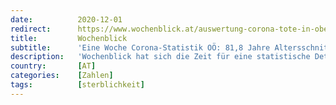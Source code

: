 ```yaml
---
date:          2020-12-01
redirect:      https://www.wochenblick.at/auswertung-corona-tote-in-oberoesterreich-818-jahre-alt-alle-vorerkrankt/
title:         Wochenblick
subtitle:      'Eine Woche Corona-Statistik OÖ: 81,8 Jahre Altersschnitt, alle vorerkrankt'
description:   'Wochenblick hat sich die Zeit für eine statistische Detailauswertung der Corona-Todesmeldungen der letzten Woche genommen. Das Ergebnis kommt für Kritiker der Maßnahmen nicht überraschend. Wer in Oberösterreich stirbt, wurde im Schnitt älter als die durchschnittliche Lebenserwartung. 131 von 133 Verstorbene hatten dokumentierte Vorerkrankungen, bei einem 85-jährigen und einem 91-jährigen waren die medizinischen Akten unvollständig. Deshalb […]'
country:       [AT]
categories:    [Zahlen]
tags:          [sterblichkeit]
---
```

